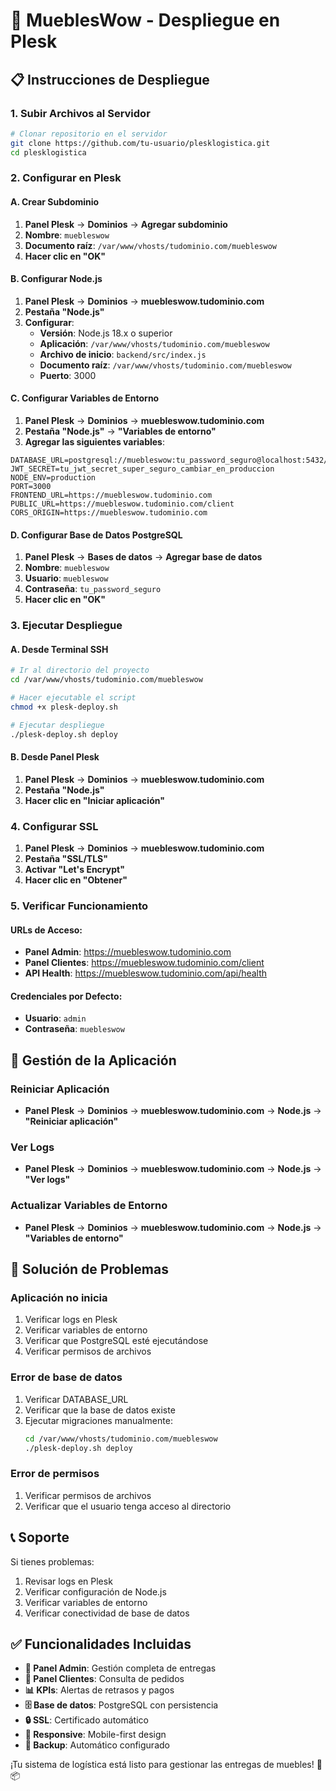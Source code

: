 # 🚀 MueblesWow - Despliegue en Plesk

## 📋 Instrucciones de Despliegue

### **1. Subir Archivos al Servidor**
```bash
# Clonar repositorio en el servidor
git clone https://github.com/tu-usuario/plesklogistica.git
cd plesklogistica
```

### **2. Configurar en Plesk**

#### **A. Crear Subdominio**
1. **Panel Plesk** → **Dominios** → **Agregar subdominio**
2. **Nombre**: `muebleswow`
3. **Documento raíz**: `/var/www/vhosts/tudominio.com/muebleswow`
4. **Hacer clic en "OK"**

#### **B. Configurar Node.js**
1. **Panel Plesk** → **Dominios** → **muebleswow.tudominio.com**
2. **Pestaña "Node.js"**
3. **Configurar**:
   - **Versión**: Node.js 18.x o superior
   - **Aplicación**: `/var/www/vhosts/tudominio.com/muebleswow`
   - **Archivo de inicio**: `backend/src/index.js`
   - **Documento raíz**: `/var/www/vhosts/tudominio.com/muebleswow`
   - **Puerto**: 3000

#### **C. Configurar Variables de Entorno**
1. **Panel Plesk** → **Dominios** → **muebleswow.tudominio.com**
2. **Pestaña "Node.js"** → **"Variables de entorno"**
3. **Agregar las siguientes variables**:

```
DATABASE_URL=postgresql://muebleswow:tu_password_seguro@localhost:5432/muebleswow
JWT_SECRET=tu_jwt_secret_super_seguro_cambiar_en_produccion
NODE_ENV=production
PORT=3000
FRONTEND_URL=https://muebleswow.tudominio.com
PUBLIC_URL=https://muebleswow.tudominio.com/client
CORS_ORIGIN=https://muebleswow.tudominio.com
```

#### **D. Configurar Base de Datos PostgreSQL**
1. **Panel Plesk** → **Bases de datos** → **Agregar base de datos**
2. **Nombre**: `muebleswow`
3. **Usuario**: `muebleswow`
4. **Contraseña**: `tu_password_seguro`
5. **Hacer clic en "OK"**

### **3. Ejecutar Despliegue**

#### **A. Desde Terminal SSH**
```bash
# Ir al directorio del proyecto
cd /var/www/vhosts/tudominio.com/muebleswow

# Hacer ejecutable el script
chmod +x plesk-deploy.sh

# Ejecutar despliegue
./plesk-deploy.sh deploy
```

#### **B. Desde Panel Plesk**
1. **Panel Plesk** → **Dominios** → **muebleswow.tudominio.com**
2. **Pestaña "Node.js"**
3. **Hacer clic en "Iniciar aplicación"**

### **4. Configurar SSL**
1. **Panel Plesk** → **Dominios** → **muebleswow.tudominio.com**
2. **Pestaña "SSL/TLS"**
3. **Activar "Let's Encrypt"**
4. **Hacer clic en "Obtener"**

### **5. Verificar Funcionamiento**

#### **URLs de Acceso:**
- **Panel Admin**: https://muebleswow.tudominio.com
- **Panel Clientes**: https://muebleswow.tudominio.com/client
- **API Health**: https://muebleswow.tudominio.com/api/health

#### **Credenciales por Defecto:**
- **Usuario**: `admin`
- **Contraseña**: `muebleswow`

## 🔧 Gestión de la Aplicación

### **Reiniciar Aplicación**
- **Panel Plesk** → **Dominios** → **muebleswow.tudominio.com** → **Node.js** → **"Reiniciar aplicación"**

### **Ver Logs**
- **Panel Plesk** → **Dominios** → **muebleswow.tudominio.com** → **Node.js** → **"Ver logs"**

### **Actualizar Variables de Entorno**
- **Panel Plesk** → **Dominios** → **muebleswow.tudominio.com** → **Node.js** → **"Variables de entorno"**

## 🚨 Solución de Problemas

### **Aplicación no inicia**
1. Verificar logs en Plesk
2. Verificar variables de entorno
3. Verificar que PostgreSQL esté ejecutándose
4. Verificar permisos de archivos

### **Error de base de datos**
1. Verificar DATABASE_URL
2. Verificar que la base de datos existe
3. Ejecutar migraciones manualmente:
   ```bash
   cd /var/www/vhosts/tudominio.com/muebleswow
   ./plesk-deploy.sh deploy
   ```

### **Error de permisos**
1. Verificar permisos de archivos
2. Verificar que el usuario tenga acceso al directorio

## 📞 Soporte

Si tienes problemas:
1. Revisar logs en Plesk
2. Verificar configuración de Node.js
3. Verificar variables de entorno
4. Verificar conectividad de base de datos

## ✅ Funcionalidades Incluidas

- **🔐 Panel Admin**: Gestión completa de entregas
- **👥 Panel Clientes**: Consulta de pedidos
- **📊 KPIs**: Alertas de retrasos y pagos
- **🗄️ Base de datos**: PostgreSQL con persistencia
- **🔒 SSL**: Certificado automático
- **📱 Responsive**: Mobile-first design
- **🔄 Backup**: Automático configurado

¡Tu sistema de logística está listo para gestionar las entregas de muebles! 🚚📦
